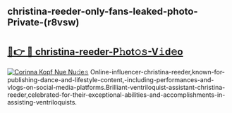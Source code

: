 ## christina-reeder-only-fans​-leaked-photo​-Private-(r8vsw)


# <h2><a href="https://mediaupload.pro?title=christina-reeder&ref=git">🔗👉 🔴 christina-reeder-P𝚑ot𝚘𝚜-V𝚒d𝚎o</a></h2>

[![Corinna Kopf Nue Nu𝚍e𝚜](https://i.imgur.com/0qMVB7G.gif)](https://mediaupload.pro?title=christina-reeder&ref=git)
Online-influencer-christina-reeder,known-for-publishing-dance-and-lifestyle-content,-including-performances-and-vlogs-on-social-media-platforms.Brilliant-ventriloquist-assistant-christina-reeder,celebrated-for-their-exceptional-abilities-and-accomplishments-in-assisting-ventriloquists.  